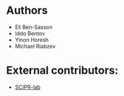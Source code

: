 # Authors
+ Eli Ben-Sasson
+ Iddo Bentov
+ Yinon Horesh
+ Michael Riabzev

# External contributors:
+ [SCIPR-lab](http://www.scipr-lab.org/team)
